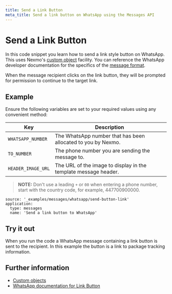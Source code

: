 ```yaml
---
title: Send a Link Button
meta_title: Send a link button on WhatsApp using the Messages API
---
```


# Send a Link Button

In this code snippet you learn how to send a link style button on WhatsApp. This uses Nexmo's [custom object](/messages/concepts/custom-object) facility. You can reference the WhatsApp developer documentation for the specifics of the [message format](https://developers.facebook.com/docs/whatsapp/api/messages/message-templates/interactive-message-templates).

When the message recipient clicks on the link button, they will be prompted for permission to continue to the target link.

## Example

Ensure the following variables are set to your required values using any convenient method:

Key | Description
-- | --
`WHATSAPP_NUMBER` | The WhatsApp number that has been allocated to you by Nexmo.
`TO_NUMBER` | The phone number you are sending the message to.
`HEADER_IMAGE_URL` | The URL of the image to display in the template message header.

> **NOTE:** Don't use a leading `+` or `00` when entering a phone number, start with the country code, for example, 447700900000.

```code_snippets
source: '_examples/messages/whatsapp/send-button-link'
application:
  type: messages
  name: 'Send a link button to WhatsApp'
```

## Try it out

When you run the code a WhatsApp message containing a link button is sent to the recipient. In this example the button is a link to package tracking information.

## Further information

* [Custom objects](/messages/concepts/custom-objects)
* [WhatsApp documentation for Link Button](https://developers.facebook.com/docs/whatsapp/api/messages/message-templates/interactive-message-templates)
